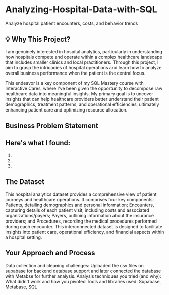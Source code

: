 # Analyzing-Hospital-Data-with-SQL
Analyze hospital patient encounters, costs, and behavior trends

## 💡 Why This Project?
I am genuinely interested in hospital analytics, particularly in understanding how hospitals compete and operate within a complex healthcare landscape that includes smaller clinics and local practitioners. Through this project, I aim to grasp the intricacies of hospital operations and learn how to analyze overall business performance when the patient is the central focus. 

This endeavor is a key component of my SQL Mastery course with Interactive Cares, where I've been given the opportunity to decompose raw healthcare data into meaningful insights. My primary goal is to uncover insights that can help healthcare providers better understand their patient demographics, treatment patterns, and operational efficiencies, ultimately enhancing patient care and optimizing resource allocation.

## Business Problem Statement


## Here's what I found:
1.
2.
3.

## The Dataset
This hospital analytics dataset provides a comprehensive view of patient journeys and healthcare operations. It comprises four key components: Patients, detailing demographics and personal information; Encounters, capturing details of each patient visit, including costs and associated organizations/payers; Payers, outlining information about the insurance providers; and Procedures, recording the medical procedures performed during each encounter. This interconnected dataset is designed to facilitate insights into patient care, operational efficiency, and financial aspects within a hospital setting.

## Your Approach and Process
Data collection and cleaning challenges: Uploaded the csv files on supabase for backend database support and later connected the database with Metabse for further analysis. 
Analysis techniques you tried (and why): 
What didn't work and how you pivoted
Tools and libraries used: Supabase, Metabase, SQL
